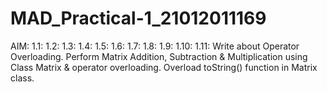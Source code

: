 # MAD_Practical-1_21012011169
AIM:
1.1:
1.2:
1.3:
1.4:
1.5:
1.6:
1.7:
1.8:
1.9:
1.10:
1.11: Write about Operator Overloading. Perform Matrix Addition, Subtraction & Multiplication using Class Matrix & operator overloading. Overload toString() function in Matrix class.
